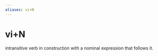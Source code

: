 ```yaml
---
aliases: vi+N
---
```

# vi+N

intransitive verb in construction with a nominal expression that follows it.
> 
